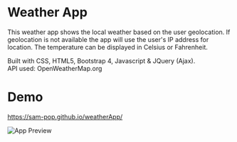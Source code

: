 # Weather App

This weather app shows the local weather based on the user geolocation.
If geolocation is not available the app will use the user's IP address for location.
The temperature can be displayed in Celsius or Fahrenheit.

Built with CSS, HTML5, Bootstrap 4, Javascript & JQuery (Ajax). <br>
API used: OpenWeatherMap.org

# Demo
https://sam-pop.github.io/weatherApp/

<img src="https://s17.postimg.cc/sdyd2j9u7/weather_App.jpg" alt="App Preview">